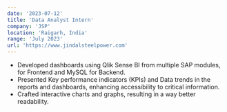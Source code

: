 ```yaml
---
date: '2023-07-12'
title: 'Data Analyst Intern'
company: 'JSP'
location: 'Raigarh, India'
range: 'July 2023'
url: 'https://www.jindalsteelpower.com'
---
```


- Developed dashboards using Qlik Sense BI from multiple SAP modules, for Frontend and MySQL for Backend.
- Presented Key performance indicators (KPIs) and Data trends in the reports and dashboards, enhancing accessibility to critical information.
- Crafted interactive charts and graphs, resulting in a way better readability.
